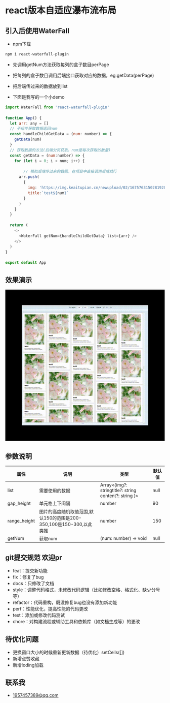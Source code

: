 <!--
 * @Author: panrunjun
 * @Date: 2024-05-23 09:53:05
 * @LastEditors: Do not edit
 * @LastEditTime: 2024-05-29 23:58:57
 * @Description: 
 * @FilePath: \reactProjects\react-waterfall\README.md
-->
# react版本自适应瀑布流布局
## 引入后使用WaterFall
- npm下载

```javascript
npm i react-waterfall-plugin
```

- 先调用getNum方法获取每列的盒子数目perPage
- 把每列的盒子数目调用后端接口获取对应的数据，eg:getData(perPage)
- 把后端传过来的数据放到list

- 下面是我写的一个小demo

```javascript
import WaterFall from 'react-waterfall-plugin'

function App() {
  let arr: any = []
  // 子组件获取数据返回num
  const handleChildGetData = (num: number) => {
    getData(num)
  }
  // 获取数据的方法(后端分页获取。num是每次获取的数量)
  const getData = (num:number) => {
    for (let i = 0; i < num; i++) {

        // 模拟后端传过来的数据，在项目中直接调用后端就行
      arr.push(
        {
          img: 'https://img.keaitupian.cn/newupload/02/1675763150281920.jpg',
          title:`test${num}`
        }
      )
    }
  }
 
  return (
    <>
      <WaterFall getNum={handleChildGetData} list={arr} />
    </>
  )
}

export default App

```

## 效果演示
![image](https://github.com/pan-0909/react-waterfall/blob/main/public/git.gif)

## 参数说明
|  属性   | 说明  |  类型  | 默认值 |
|  ----  | ----  | ----  | ----  | 
| list  | 需要使用的数据 | Array<{img?: stringtitle?: string content?: string }> | null  | 
| gap_height  | 单元格上下间隔 | number | 90 | 
| range_height  | 图片的高度随机取值范围,默认150的范围是200-350,100是150-300,以此类推 | number | 150 | 
| getNum  | 获取num | (num: number) => void  | null | 


## git提交规范 欢迎pr
- feat：提交新功能
- fix：修复了bug
- docs：只修改了文档
- style：调整代码格式，未修改代码逻辑（比如修改空格、格式化、缺少分号等）
- refactor：代码重构，既没修复bug也没有添加新功能
- perf：性能优化，提高性能的代码更改
- test：添加或修改代码测试
- chore：对构建流程或辅助工具和依赖库（如文档生成等）的更改

## 待优化问题
- 更换窗口大小的时候重新更新数据（待优化）setCells([])
- 新增点赞收藏
- 新增loding加载

## 联系我
- 1957457389@qq.com